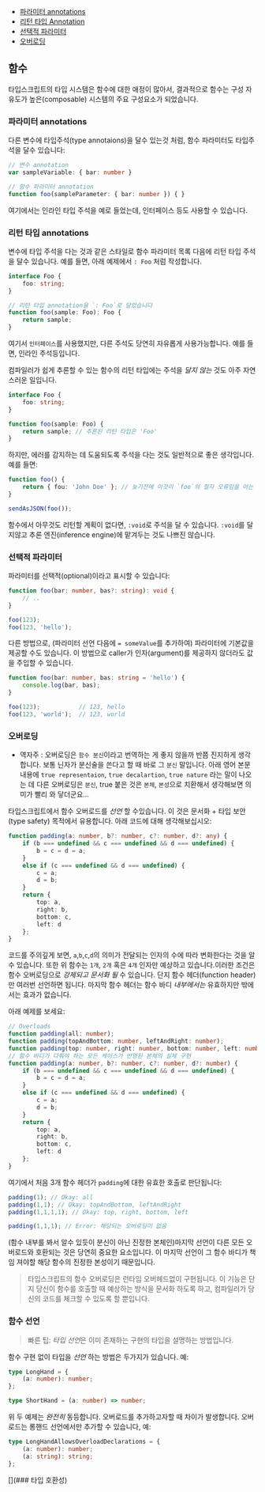 * [파라미터 annotations](#파라미터-annotations)
* [리턴 타입 Annotation](#리턴-타입-annotation)
* [선택적 파라미터](#선택적-파라미터)
* [오버로딩](#오버로딩)

## 함수
타입스크립트의 타입 시스템은 함수에 대한 애정이 많아서, 결과적으로 함수는 구성 자유도가 높은(composable) 시스템의 주요 구성요소가 되었습니다.

### 파라미터 annotations
다른 변수에 타입주석(type annotaions)을 달수 있는것 처럼, 함수 파라미터도 타입주석을 달수 있습니다:

```ts
// 변수 annotation
var sampleVariable: { bar: number }

// 함수 파라미터 annotation
function foo(sampleParameter: { bar: number }) { }
```

여기에서는 인라인 타입 주석을 예로 들었는데, 인터페이스 등도 사용할 수 있습니다.

### 리턴 타입 annotations

변수에 타입 주석을 다는 것과 같은 스타일로 함수 파라미터 목록 다음에 리턴 타입 주석을 달수 있습니다. 예를 들면, 아래 예제에서 `: Foo` 처럼 작성합니다.

```ts
interface Foo {
    foo: string;
}

// 리턴 타입 annotation을 `: Foo`로 달았습니다
function foo(sample: Foo): Foo {
    return sample;
}
```

여기서 `인터페이스`를 사용했지만, 다른 주석도 당연히 자유롭게 사용가능합니다. 예를 들면, 인라인 주석등입니다.

컴파일러가 쉽게 추론할 수 있는 함수의 리턴 타입에는 주석을 *달지 않는* 것도 아주 자연스러운 일입니다. 

```ts
interface Foo {
    foo: string;
}

function foo(sample: Foo) {
    return sample; // 추론된 리턴 타입은 'Foo'
}
```

하지만, 에러를 감지하는 데 도움되도록 주석을 다는 것도 일반적으로 좋은 생각입니다. 예를 들면:


```ts
function foo() {
    return { fou: 'John Doe' }; // 늦기전에 이것이 `foo`의 철자 오류임을 아는 것은 매우 어렵습니다
}

sendAsJSON(foo());
```

함수에서 아무것도 리턴할 계획이 없다면, `:void`로 주석을 달 수 있습니다. `:void`를 달지않고 추론 엔진(inference engine)에 맡겨두는 것도 나쁘진 않습니다.

### 선택적 파라미터
파라미터를 선택적(optional)이라고 표시할 수 있습니다:

```ts
function foo(bar: number, bas?: string): void {
    // ..
}

foo(123);
foo(123, 'hello');
```

다른 방법으로, (파라미터 선언 다음에 `= someValue`를 추가하여) 파라미터에 기본값을 제공할 수도 있습니다. 이 방법으로 caller가 인자(argument)를 제공하지 않더라도 값을 주입할 수 있습니다. 

```ts
function foo(bar: number, bas: string = 'hello') {
    console.log(bar, bas);
}

foo(123);           // 123, hello
foo(123, 'world');  // 123, world
```

### 오버로딩
* 역자주 : 오버로딩은 `함수 분신`이라고 번역하는 게 좋지 않을까 반쯤 진지하게 생각합니다. 보통 닌자가 분신술을 쓴다고 할 때 바로 그 `분신` 말입니다. 아래 영어 본문 내용에 `true representaion`, `true decalartion`, `true nature` 라는 말이 나오는 데 다른 오버로딩은 `분신`, true 붙은 것은 `본체`, `본성`으로 치환해서 생각해보면 의미가 빨리 와 닿더군요... 

타입스크립트에서 함수 오버로드를 *선언* 할 수있습니다. 이 것은 문서화 + 타입 보안(type safety) 목적에서 유용합니다. 아래 코드에 대해 생각해보십시오: 

```ts
function padding(a: number, b?: number, c?: number, d?: any) {
    if (b === undefined && c === undefined && d === undefined) {
        b = c = d = a;
    }
    else if (c === undefined && d === undefined) {
        c = a;
        d = b;
    }
    return {
        top: a,
        right: b,
        bottom: c,
        left: d
    };
}
```


코드를 주의깊게 보면, `a`,`b`,`c`,`d`의 의미가 전달되는 인자의 수에 따라 변화한다는 것을 알수 있습니다. 또한 위 함수는 `1개`, `2개` 혹은 `4개` 인자만 예상하고 있습니다.이러한 조건은 함수 오버로딩으로 *강제되고 문서화 될* 수 있습니다. 단지 함수 헤더(function header)만 여러번 선언하면 됩니다. 마지막 함수 헤더는 함수 바디 *내부에서는* 유효하지만 밖에서는 효과가 없습니다.  

아래 예제를 보세요:

```ts
// Overloads
function padding(all: number);
function padding(topAndBottom: number, leftAndRight: number);
function padding(top: number, right: number, bottom: number, left: number);
// 함수 바디가 다뤄야 하는 모든 케이스가 반영된 본체의 실제 구현 
function padding(a: number, b?: number, c?: number, d?: number) {
    if (b === undefined && c === undefined && d === undefined) {
        b = c = d = a;
    }
    else if (c === undefined && d === undefined) {
        c = a;
        d = b;
    }
    return {
        top: a,
        right: b,
        bottom: c,
        left: d
    };
}
```

여기에서 처음 3개 함수 헤더가 `padding`에 대한 유효한 호출로 판단됩니다:

```ts
padding(1); // Okay: all
padding(1,1); // Okay: topAndBottom, leftAndRight
padding(1,1,1,1); // Okay: top, right, bottom, left

padding(1,1,1); // Error: 해당되는 오버로딩이 없음 
```

(함수 내부를 봐서 알수 있듯이 분신이 아닌 진정한 본체인)마지막 선언이 다른 모든 오버로드와 호환되는 것은 당연히 중요한 요소입니다. 이 마지막 선언이 그 함수 바디가 책임 져야할 해당 함수의 진정한 본성이기 때문입니다.

> 타입스크립트의 함수 오버로딩은 런타임 오버헤드없이 구현됩니다. 이 기능은 단지 당신이 함수를 호출할 때 예상하는 방식을 문서화 하도록 하고, 컴파일러가 당신의 코드를 체크할 수 있도록 할 뿐입니다.

### 함수 선언
> 빠른 팁: *타입 선언*은 이미 존재하는 구현의 타입을 설명하는 방법입니다.

함수 구현 없이 타입을 *선언* 하는 방법은 두가지가 있습니다. 예:

```ts
type LongHand = {
    (a: number): number;
};

type ShortHand = (a: number) => number;
```
위 두 예제는 *완전히* 동등합니다. 오버로드를 추가하고자할 때 차이가 발생합니다. 오버로드는 롱핸드 선언에서만 추가할 수 있습니다, 예:

```ts
type LongHandAllowsOverloadDeclarations = {
    (a: number): number;
    (a: string): string;
};
```

[](### 타입 호환성)
